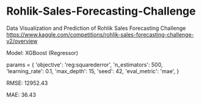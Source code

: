 # Rohlik-Sales-Forecasting-Challenge
Data Visualization and Prediction of Rohlik Sales Forecasting Challenge
https://www.kaggle.com/competitions/rohlik-sales-forecasting-challenge-v2/overview

Model: XGBoost (Regressor) 

params = {
    'objective': 'reg:squarederror',
    'n_estimators': 500,
    'learning_rate': 0.1,
    'max_depth': 15,
    'seed': 42,
    'eval_metric': 'mae',
}

RMSE: 12952.43

MAE: 36.43

